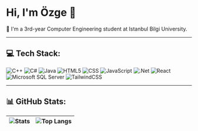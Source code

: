 # Hi, I'm Özge 👋

💬 I'm a 3rd-year Computer Engineering student at Istanbul Bilgi University.

---

## 💻 Tech Stack:

![C++](https://img.shields.io/badge/c++-%2300599C.svg?style=for-the-badge&logo=c%2B%2B&logoColor=white) 
![C#](https://img.shields.io/badge/c%23-%23239120.svg?style=for-the-badge&logo=c-sharp&logoColor=white) 
![Java](https://img.shields.io/badge/java-%23ED8B00.svg?style=for-the-badge&logo=openjdk&logoColor=white) 
![HTML5](https://img.shields.io/badge/html5-%23E34F26.svg?style=for-the-badge&logo=html5&logoColor=white) 
![CSS](https://img.shields.io/badge/css-%231572B6.svg?style=for-the-badge&logo=css3&logoColor=white) 
![JavaScript](https://img.shields.io/badge/javascript-%23323330.svg?style=for-the-badge&logo=javascript&logoColor=%23F7DF1E) 
![.Net](https://img.shields.io/badge/.NET-512BD4?style=for-the-badge&logo=dotnet&logoColor=white) 
![React](https://img.shields.io/badge/react-%2320232a.svg?style=for-the-badge&logo=react&logoColor=%2361DAFB) 
![Microsoft SQL Server](https://img.shields.io/badge/Microsoft%20SQL%20Server-CC2927?style=for-thebadge&logo=microsoftsqlserver&logoColor=white) 
![TailwindCSS](https://img.shields.io/badge/tailwindcss-%2338B2AC.svg?style=for-the-badge&logo=tailwind-css&logoColor=white)

---

## 📊 GitHub Stats:

| ![Stats](https://github-readme-stats.vercel.app/api?username=ozgemelteminan&show_icons=true&theme=radical&card_width=450) | ![Top Langs](https://github-readme-stats.vercel.app/api/top-langs/?username=ozgemelteminan&layout=compact&theme=radical&card_width=300) |
| --- | --- |
